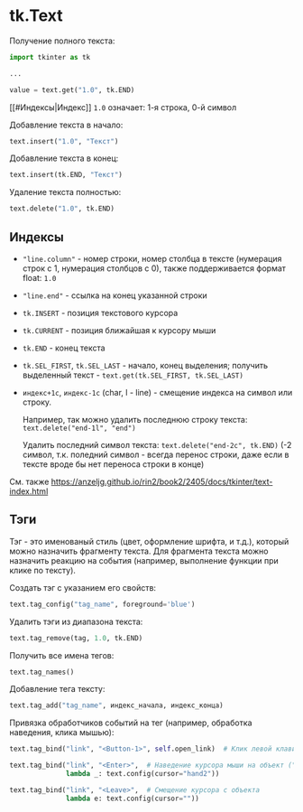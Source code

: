 # tk.Text
Получение полного текста:

```python
import tkinter as tk

...

value = text.get("1.0", tk.END)
```

[[#Индексы|Индекс]] `1.0` означает: 1-я строка, 0-й символ

Добавление текста в начало:

```python
text.insert("1.0", "Текст")
```

Добавление текста в конец:
```python
text.insert(tk.END, "Текст")
```

Удаление текста полностью:
```python
text.delete("1.0", tk.END)
```

## Индексы
- `"line.column"` - номер строки, номер столбца в тексте (нумерация строк с 1, нумерация столбцов с 0), также поддерживается формат float: `1.0`
- `"line.end"` - ссылка на конец указанной строки
- `tk.INSERT` - позиция текстового курсора
- `tk.CURRENT` - позиция ближайшая к курсору мыши
- `tk.END` - конец текста
- `tk.SEL_FIRST`, `tk.SEL_LAST` - начало, конец выделения;
	получить выделенный текст - `text.get(tk.SEL_FIRST, tk.SEL_LAST)`
- `индекс+1c`, `индекс-1c` (char, l - line) - смещение индекса на символ или строку.
  
  Например, так можно удалить последнюю строку текста: `text.delete("end-1l", "end")`
  
  Удалить последний символ текста: `text.delete("end-2c", tk.END)` (-2 символ, т.к. поледний символ - всегда перенос строки, даже если в тексте вроде бы нет переноса строки в конце)

См. также https://anzeljg.github.io/rin2/book2/2405/docs/tkinter/text-index.html

## Тэги

Тэг - это именованый стиль (цвет, оформление шрифта, и т.д.), который можно назначить фрагменту текста. Для фрагмента текста можно назначить реакцию на события (например, выполнение функции при клике по тексту).

Создать тэг с указанием его свойств:
```python
text.tag_config("tag_name", foreground='blue')
```

Удалить тэги из диапазона текста:
```python
text.tag_remove(tag, 1.0, tk.END)
```

Получить все имена тегов:
```python
text.tag_names()
```

Добавление тега тексту:
```python
text.tag_add("tag_name", индекс_начала, индекс_конца)
```

Привязка обработчиков событий на тег (например, обработка наведения, клика мышью):
```python
text.tag_bind("link", "<Button-1>", self.open_link)  # Клик левой клавишей мыши

text.tag_bind("link", "<Enter>",  # Наведение курсора мыши на объект ("hower")
              lambda _: text.config(cursor="hand2"))

text.tag_bind("link", "<Leave>",  # Смещение курсора с объекта 
              lambda e: text.config(cursor=""))
```
